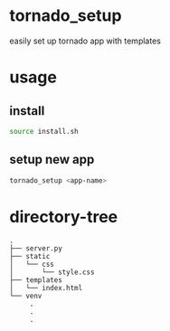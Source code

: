 # tornado_setup
easily set up tornado app with templates
# usage
## install
```sh
source install.sh
```
## setup new app
```sh
tornado_setup <app-name>
```
# directory-tree
```
.
├── server.py
├── static
│   └── css
│       └── style.css
├── templates
│   └── index.html
└── venv
     .
     .
     .  
```
